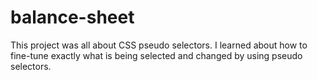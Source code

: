# balance-sheet
This project was all about CSS pseudo selectors. I learned about how to fine-tune exactly what is being selected and changed by using pseudo selectors. 